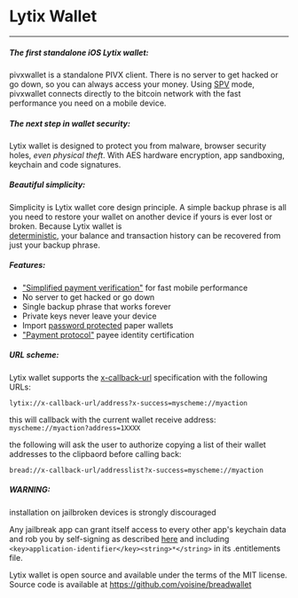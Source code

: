 # Lytix Wallet
----------------------------------

##### The first standalone iOS Lytix wallet:

pivxwallet is a standalone PIVX client. There is no server to get hacked or go down, so you can always access
your money. Using
[SPV](https://en.bitcoin.it/wiki/Thin_Client_Security#Header-Only_Clients)
mode, pivxwallet connects directly to the bitcoin network with the fast
performance you need on a mobile device.

##### The next step in wallet security:

Lytix wallet is designed to protect you from malware, browser security holes,
*even physical theft*. With AES hardware encryption, app sandboxing, keychain
and code signatures.

##### Beautiful simplicity:

Simplicity is Lytix wallet core design principle. A simple backup phrase is
all you need to restore your wallet on another device if yours is ever lost or
broken.  Because Lytix wallet is  
[deterministic](https://github.com/bitcoin/bips/blob/master/bip-0032.mediawiki),
your balance and transaction history can be recovered from just your backup
phrase.


##### Features:

- ["Simplified payment verification"](https://github.com/bitcoin/bips/blob/master/bip-0037.mediawiki) for fast mobile performance
- No server to get hacked or go down
- Single backup phrase that works forever
- Private keys never leave your device
- Import [password protected](https://github.com/bitcoin/bips/blob/master/bip-0038.mediawiki) paper wallets
- ["Payment protocol"](https://github.com/bitcoin/bips/blob/master/bip-0070.mediawiki) payee identity certification

##### URL scheme:

Lytix wallet supports the [x-callback-url](http://x-callback-url.com)
specification with the following URLs:

```
lytix://x-callback-url/address?x-success=myscheme://myaction
```

this will callback with the current wallet receive address: `myscheme://myaction?address=1XXXX`

the following will ask the user to authorize copying a list of their wallet
addresses to the clipbaord before calling back:

```
bread://x-callback-url/addresslist?x-success=myscheme://myaction
```

##### WARNING:

installation on jailbroken devices is strongly discouraged

Any jailbreak app can grant itself access to every other app's keychain data
and rob you by self-signing as described [here](http://www.saurik.com/id/8)
and including `<key>application-identifier</key><string>*</string>` in its
.entitlements file.

Lytix wallet is open source and available under the terms of the MIT license.
Source code is available at https://github.com/voisine/breadwallet
